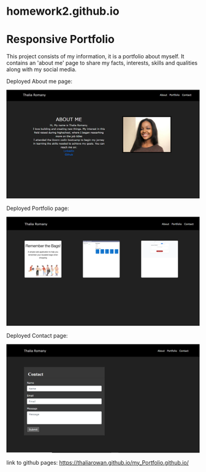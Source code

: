 # homework2.github.io

# Responsive Portfolio

This project consists of my information, it is a portfolio about myself. It contains an 'about me' page to share 
my facts, interests, skills and qualities along with my social media. 
 
Deployed About me page:
 
 ![](./assets/sc1.png)
 
 
 
 
Deployed Portfolio page:
 
 ![](./assets/sc2.png)
 
Deployed Contact page:
 
 ![](./assets/sc3.png)
 
link to github pages:  https://thaliarowan.github.io/my_Portfolio.github.io/
 
 
 
 

